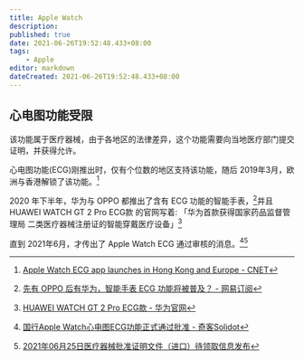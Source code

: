 ```yaml
---
title: Apple Watch
description:
published: true
date: 2021-06-26T19:52:48.433+08:00
tags:
    - Apple
editor: markdown
dateCreated: 2021-06-26T19:52:48.433+08:00
---
```


## 心电图功能受限

该功能属于医疗器械，由于各地区的法律差异，这个功能需要向当地医疗部门提交证明，并获得允许。

心电图功能(ECG)刚推出时，仅有个位数的地区支持该功能，随后 2019年3月，欧洲与香港解锁了该功能。[^HE_F]

[^HE_F]: [Apple Watch ECG app launches in Hong Kong and Europe - CNET](https://web.archive.org/web/20201107232357/https://www.cnet.com/news/apple-watch-ecg-app-launches-in-hong-kong-and-europe/)

2020 年下半年，华为与 OPPO 都推出了含有 ECG 功能的智能手表，[^howe]并且 HUAWEI WATCH GT 2 Pro ECG款 的官网写着: 「华为首款获得国家药品监督管理局  二类医疗器械注册证的智能穿戴医疗设备」[^hw_gt2]

[^howe]: [先有 OPPO 后有华为，智能手表 ECG 功能将被普及？ - 网易订阅](https://web.archive.org/web/20210626122012/https://www.163.com/dy/article/FQE3BHNC053173PP.html)

[^hw_gt2]: [HUAWEI WATCH GT 2 Pro ECG款 - 华为官网](https://web.archive.org/web/20210403064425/https://consumer.huawei.com/cn/wearables/watch-gt2-pro-ecg/)

直到 2021年6月，才传出了 Apple Watch ECG 通过审核的消息。[^awe][^nmp]

[^awe]: [国行Apple Watch心电图ECG功能正式通过批准 - 奇客Solidot](https://web.archive.org/web/20210626114719/https://www.solidot.org/story?sid=68129)

[^nmp]: [2021年06月25日医疗器械批准证明文件（进口）待领取信息发布](https://archive.is/cqbpm "https://www.nmpa.gov.cn/zwfw/sdxx/sdxxylqx/qxpjfb/20210625161714150.html")
